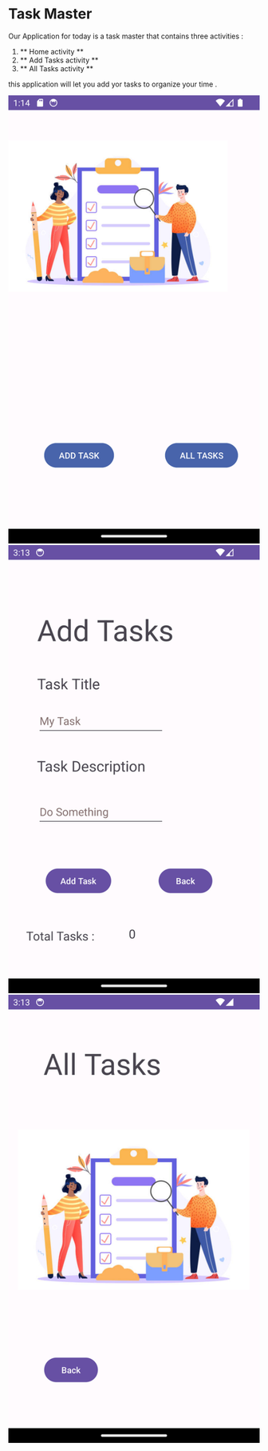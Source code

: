 # Task Master
Our Application for today is a task master that contains three activities :
1. ** Home activity ** 
2. ** Add Tasks activity ** 
3. ** All Tasks activity **

this application will let you add yor tasks to organize your time .

![Screenshot_20231017_011430.png](screenshots%2FScreenshot_20231017_011430.png)
![Screenshot_20231023_031317.png](screenshots%2FScreenshot_20231023_031317.png)
![Screenshot_20231023_031332.png](screenshots%2FScreenshot_20231023_031332.png)
